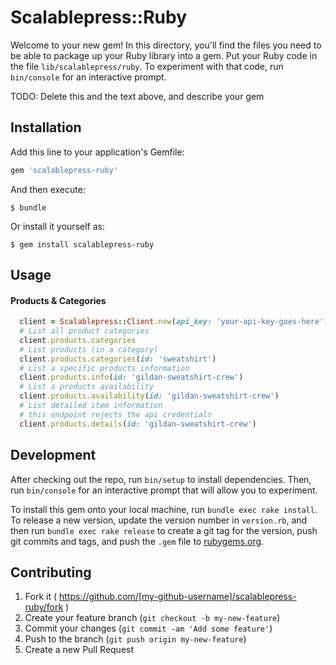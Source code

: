 # Scalablepress::Ruby

Welcome to your new gem! In this directory, you'll find the files you need to be able to package up your Ruby library into a gem. Put your Ruby code in the file `lib/scalablepress/ruby`. To experiment with that code, run `bin/console` for an interactive prompt.

TODO: Delete this and the text above, and describe your gem

## Installation

Add this line to your application's Gemfile:

```ruby
gem 'scalablepress-ruby'
```

And then execute:

    $ bundle

Or install it yourself as:

    $ gem install scalablepress-ruby

## Usage

#### Products & Categories

```ruby
  client = Scalablepress::Client.new(api_key: 'your-api-key-goes-here')
  # List all product categories
  client.products.categories
  # List products (in a category)
  client.products.categories(id: 'sweatshirt')
  # List a specific products information
  client.products.info(id: 'gildan-sweatshirt-crew')
  # List a products availability
  client.products.availability(id: 'gildan-sweatshirt-crew')
  # List detailed item information
  # this endpoint rejects the api credentials
  client.products.details(id: 'gildan-sweatshirt-crew')
```

## Development

After checking out the repo, run `bin/setup` to install dependencies. Then, run `bin/console` for an interactive prompt that will allow you to experiment.

To install this gem onto your local machine, run `bundle exec rake install`. To release a new version, update the version number in `version.rb`, and then run `bundle exec rake release` to create a git tag for the version, push git commits and tags, and push the `.gem` file to [rubygems.org](https://rubygems.org).

## Contributing

1. Fork it ( https://github.com/[my-github-username]/scalablepress-ruby/fork )
2. Create your feature branch (`git checkout -b my-new-feature`)
3. Commit your changes (`git commit -am 'Add some feature'`)
4. Push to the branch (`git push origin my-new-feature`)
5. Create a new Pull Request
